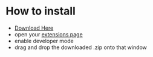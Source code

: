# How to install
- [Download Here](https://github.com/iAmDextricity/securly-bypass/raw/main/Securly%20Killer.zip)
- open your [extensions page](chrome://extensions/)
- enable developer mode
- drag and drop the downloaded .zip onto that window
